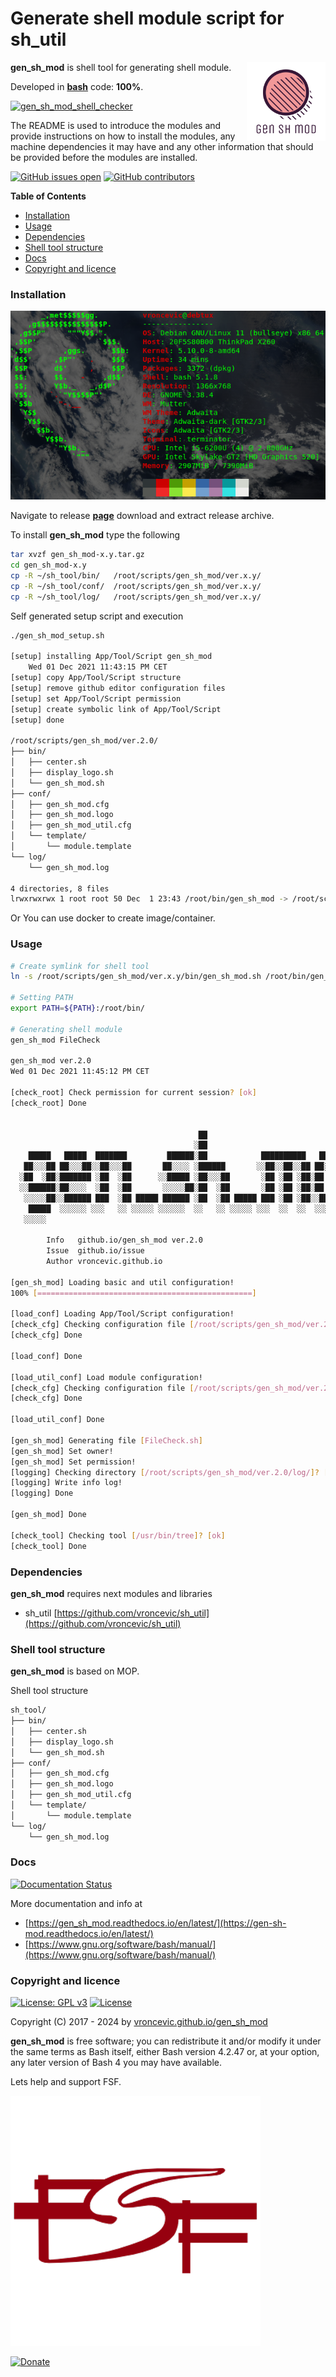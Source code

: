 # Generate shell module script for sh_util

<img align="right" src="https://raw.githubusercontent.com/vroncevic/gen_sh_mod/dev/docs/gen_sh_mod_logo.png" width="25%">

**gen_sh_mod** is shell tool for generating shell module.

Developed in **[bash](https://en.wikipedia.org/wiki/Bash_(Unix_shell))** code: **100%**.

[![gen_sh_mod_shell_checker](https://github.com/vroncevic/gen_sh_mod/actions/workflows/gen_sh_mod_shell_checker.yml/badge.svg)](https://github.com/vroncevic/gen_sh_mod/actions/workflows/gen_sh_mod_shell_checker.yml)

The README is used to introduce the modules and provide instructions on
how to install the modules, any machine dependencies it may have and any
other information that should be provided before the modules are installed.

[![GitHub issues open](https://img.shields.io/github/issues/vroncevic/gen_sh_mod.svg)](https://github.com/vroncevic/gen_sh_mod/issues) [![GitHub contributors](https://img.shields.io/github/contributors/vroncevic/gen_sh_mod.svg)](https://github.com/vroncevic/gen_sh_mod/graphs/contributors)

<!-- START doctoc generated TOC please keep comment here to allow auto update -->
<!-- DON'T EDIT THIS SECTION, INSTEAD RE-RUN doctoc TO UPDATE -->
**Table of Contents**

- [Installation](#installation)
- [Usage](#usage)
- [Dependencies](#dependencies)
- [Shell tool structure](#shell-tool-structure)
- [Docs](#docs)
- [Copyright and licence](#copyright-and-licence)

<!-- END doctoc generated TOC please keep comment here to allow auto update -->

### Installation

![Debian Linux OS](https://raw.githubusercontent.com/vroncevic/gen_sh_mod/dev/docs/debtux.png)

Navigate to release **[page](https://github.com/vroncevic/gen_sh_mod/releases)** download and extract release archive.

To install **gen_sh_mod** type the following

```bash
tar xvzf gen_sh_mod-x.y.tar.gz
cd gen_sh_mod-x.y
cp -R ~/sh_tool/bin/   /root/scripts/gen_sh_mod/ver.x.y/
cp -R ~/sh_tool/conf/  /root/scripts/gen_sh_mod/ver.x.y/
cp -R ~/sh_tool/log/   /root/scripts/gen_sh_mod/ver.x.y/
```

Self generated setup script and execution

```bash
./gen_sh_mod_setup.sh 

[setup] installing App/Tool/Script gen_sh_mod
	Wed 01 Dec 2021 11:43:15 PM CET
[setup] copy App/Tool/Script structure
[setup] remove github editor configuration files
[setup] set App/Tool/Script permission
[setup] create symbolic link of App/Tool/Script
[setup] done

/root/scripts/gen_sh_mod/ver.2.0/
├── bin/
│   ├── center.sh
│   ├── display_logo.sh
│   └── gen_sh_mod.sh
├── conf/
│   ├── gen_sh_mod.cfg
│   ├── gen_sh_mod.logo
│   ├── gen_sh_mod_util.cfg
│   └── template/
│       └── module.template
└── log/
    └── gen_sh_mod.log

4 directories, 8 files
lrwxrwxrwx 1 root root 50 Dec  1 23:43 /root/bin/gen_sh_mod -> /root/scripts/gen_sh_mod/ver.2.0/bin/gen_sh_mod.sh
```

Or You can use docker to create image/container.

### Usage

```bash
# Create symlink for shell tool
ln -s /root/scripts/gen_sh_mod/ver.x.y/bin/gen_sh_mod.sh /root/bin/gen_sh_mod

# Setting PATH
export PATH=${PATH}:/root/bin/

# Generating shell module
gen_sh_mod FileCheck

gen_sh_mod ver.2.0
Wed 01 Dec 2021 11:45:12 PM CET

[check_root] Check permission for current session? [ok]
[check_root] Done

                                                                                      
                                          ██                                      ██  
                                         ░██                                     ░██  
    █████   █████  ███████         ██████░██            ██████████   ██████      ░██  
   ██░░░██ ██░░░██░░██░░░██       ██░░░░ ░██████       ░░██░░██░░██ ██░░░░██  ██████  
  ░██  ░██░███████ ░██  ░██      ░░█████ ░██░░░██       ░██ ░██ ░██░██   ░██ ██░░░██  
  ░░██████░██░░░░  ░██  ░██       ░░░░░██░██  ░██       ░██ ░██ ░██░██   ░██░██  ░██  
   ░░░░░██░░██████ ███  ░██ █████ ██████ ░██  ░██ █████ ███ ░██ ░██░░██████ ░░██████  
    █████  ░░░░░░ ░░░   ░░ ░░░░░ ░░░░░░  ░░   ░░ ░░░░░ ░░░  ░░  ░░  ░░░░░░   ░░░░░░   
   ░░░░░                                                                               
	                                                      
		Info   github.io/gen_sh_mod ver.2.0 
		Issue  github.io/issue
		Author vroncevic.github.io

[gen_sh_mod] Loading basic and util configuration!
100% [================================================]

[load_conf] Loading App/Tool/Script configuration!
[check_cfg] Checking configuration file [/root/scripts/gen_sh_mod/ver.2.0/conf/gen_sh_mod.cfg] [ok]
[check_cfg] Done

[load_conf] Done

[load_util_conf] Load module configuration!
[check_cfg] Checking configuration file [/root/scripts/gen_sh_mod/ver.2.0/conf/gen_sh_mod_util.cfg] [ok]
[check_cfg] Done

[load_util_conf] Done

[gen_sh_mod] Generating file [FileCheck.sh]
[gen_sh_mod] Set owner!
[gen_sh_mod] Set permission!
[logging] Checking directory [/root/scripts/gen_sh_mod/ver.2.0/log/]? [ok]
[logging] Write info log!
[logging] Done

[gen_sh_mod] Done

[check_tool] Checking tool [/usr/bin/tree]? [ok]
[check_tool] Done
```

### Dependencies

**gen_sh_mod** requires next modules and libraries
* sh_util [https://github.com/vroncevic/sh_util](https://github.com/vroncevic/sh_util)

### Shell tool structure

**gen_sh_mod** is based on MOP.

Shell tool structure

```bash
sh_tool/
├── bin/
│   ├── center.sh
│   ├── display_logo.sh
│   └── gen_sh_mod.sh
├── conf/
│   ├── gen_sh_mod.cfg
│   ├── gen_sh_mod.logo
│   ├── gen_sh_mod_util.cfg
│   └── template/
│       └── module.template
└── log/
    └── gen_sh_mod.log
```

### Docs

[![Documentation Status](https://readthedocs.org/projects/gen_sh_mod/badge/?version=latest)](https://gen-sh-mod.readthedocs.io/projects/gen_sh_mod/en/latest/?badge=latest)

More documentation and info at
* [https://gen_sh_mod.readthedocs.io/en/latest/](https://gen-sh-mod.readthedocs.io/en/latest/)
* [https://www.gnu.org/software/bash/manual/](https://www.gnu.org/software/bash/manual/)

### Copyright and licence

[![License: GPL v3](https://img.shields.io/badge/License-GPLv3-blue.svg)](https://www.gnu.org/licenses/gpl-3.0) [![License](https://img.shields.io/badge/License-Apache%202.0-blue.svg)](https://opensource.org/licenses/Apache-2.0)

Copyright (C) 2017 - 2024 by [vroncevic.github.io/gen_sh_mod](https://vroncevic.github.io/gen_sh_mod)

**gen_sh_mod** is free software; you can redistribute it and/or modify
it under the same terms as Bash itself, either Bash version 4.2.47 or,
at your option, any later version of Bash 4 you may have available.

Lets help and support FSF.

[![Free Software Foundation](https://raw.githubusercontent.com/vroncevic/gen_sh_mod/dev/docs/fsf-logo_1.png)](https://my.fsf.org/)

[![Donate](https://www.paypalobjects.com/en_US/i/btn/btn_donateCC_LG.gif)](https://my.fsf.org/donate/)
